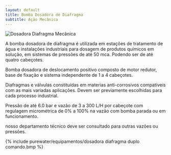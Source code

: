```yaml
---
layout: default
title: Bomba Dosadora de Diafragma 
subtitle: Ação Mecânica
---
```




<img class="img-responsive pull-right" style="max-width: 50%;" src="../../website/images/Dosadora diafragma mecanica Mono-cabeça.jpg" alt="Dosadora Diafragma Mecânica">


A bomba dosadora de diafragma é utilizada em estações de tratamento de água e instalações industriais para dosagem de produtos químicos em solução, em sistemas de pressões de até 50 mca. Podendo ser de até quatro cabeçotes.

Bomba dosadora de deslocamento positivo composto de motor redutor, base de fixação e sistema independente de 1 a 4 cabeçotes.

Diafragmas e válvulas constituídas em materias anti-corrosivos compativeis com as mais variadas aplicações. Devem ser previamente escolhidas para cada processo industrial.

Pressão de até 6.0 bar e vazão de 3 a 300 L/H por cabeçote com regulagem micrométrica de 0% a 100% na vazão com bomba parada ou em funcionamento.

nosso departamento técnico deve ser consultado para outras vazões ou pressões.


{% include purewater/equipamentos/dosadora diafragma duplo comando.bmp %}
